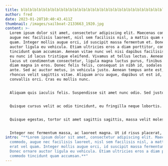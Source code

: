```yaml
---
title: blblblblblblblblblblblblblblblblblblblblblblblblblblblblblblblbllblbl
author: fred
date: 2023-01-28T10:40:43.411Z
thumbnail: /images/sailboat-2133663_1920.jpg
content: >-
  Lorem ipsum dolor sit amet, consectetur adipiscing elit. Maecenas commodo,
  augue nec facilisis laoreet, nisl sem facilisis nisl, a mattis quam erat vel
  quam. Integer mollis augue orci, id suscipit massa fermentum et. Donec ornare
  auctor ligula eu vehicula. Etiam ultricies eros a diam porttitor, commodo
  tincidunt quam accumsan. Aenean vitae nunc vel nisi dapibus facilisis. Nulla
  eu nunc id lacus tristique eleifend. Vivamus at tellus lectus. Aenean posuere,
  lacus ut condimentum consectetur, ligula magna luctus purus, finibus tincidunt
  diam magna in eros. Donec felis felis, consequat in nibh id, sodales pretium
  ante. Sed ac auctor metus, in vehicula justo. Aenean tempus ante est, id
  rhoncus velit sagittis vitae. Aliquam arcu augue, dapibus ut est id, pretium
  convallis orci. Cras eu mollis nunc.


  Aliquam quis iaculis felis. Suspendisse sit amet nunc odio. Sed justo nibh, sagittis fermentum nibh nec, pulvinar cursus mi. Vestibulum ante ipsum primis in faucibus orci luctus et ultrices posuere cubilia curae; Nulla facilisi. Donec ac nibh non lacus aliquam vestibulum at ac neque. Mauris mollis eros ut laoreet scelerisque. Vestibulum hendrerit faucibus turpis eu maximus. Integer imperdiet hendrerit purus ut porttitor. Etiam aliquet, enim tempus tristique hendrerit, ex nibh pulvinar lacus, vel ullamcorper sem felis eget velit. In feugiat ullamcorper tincidunt. Pellentesque lobortis cursus tincidunt.


  Quisque cursus velit ac odio tincidunt, eu fringilla neque lobortis. Cras id diam sit amet enim tempus eleifend ut sit amet massa. Vivamus tempus interdum porta. Maecenas tempor velit quis urna pulvinar blandit. Donec at dapibus metus. Suspendisse ligula nisl, euismod a convallis vel, tincidunt vitae mauris. Nunc eget ullamcorper quam, et mollis ligula. Nullam ut nisi eu ligula volutpat commodo. Duis suscipit sollicitudin arcu in scelerisque. Curabitur vitae ultricies mauris.


  Quisque egestas, tortor sit amet sagittis sagittis, massa velit molestie velit, vitae ullamcorper ex lectus dignissim sapien. Vivamus et libero accumsan, lacinia elit quis, iaculis dolor. Vivamus eget cursus nisi, eget rutrum risus. Integer ante risus, dictum vitae sagittis nec, pellentesque sit amet erat. Etiam ac mauris vestibulum tortor scelerisque dictum ornare ut nulla. Lorem ipsum dolor sit amet, consectetur adipiscing elit. Vestibulum in felis in ligula aliquet vestibulum quis fermentum ante. Mauris ultrices ex nec interdum placerat. Aliquam eu dui non nibh finibus porta at sed massa. Morbi sollicitudin gravida tortor, ut dapibus mauris volutpat a. Phasellus massa justo, dictum ac eleifend consequat, viverra ac diam. Etiam et nisl scelerisque, mattis felis ut, tempus est.


  Integer nec fermentum massa, ac laoreet magna. Ut id risus placerat, vestibulum lacus ut, ornare turpis. Pellentesque dictum mi sit amet dolor ullamcorper faucibus. Curabitur rutrum dolor metus, sed rutrum sapien consequat non. Vivamus sodales vehicula nisi, non dignissim purus cursus sed. Sed faucibus tincidunt elit, a fringilla diam luctus suscipit. Donec non lacinia lacus. Mauris urna eros, scelerisque et dapibus at, rutrum eget urna. Nunc elementum libero id lacinia ultricies.
intro: "**Lorem ipsum dolor sit amet, consectetur adipiscing elit. Maecenas
  commodo, augue nec facilisis laoreet, nisl sem facilisis nisl, a mattis quam
  erat vel quam. Integer mollis augue orci, id suscipit massa fermentum et.
  Donec ornare auctor ligula eu vehicula. Etiam ultricies eros a diam porttitor,
  commodo tincidunt quam accumsan.**"
---
```

